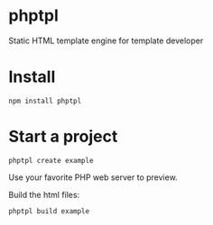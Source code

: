phptpl
======

Static HTML template engine for template developer

Install
= 

    npm install phptpl

Start a project
=

    phptpl create example
    
Use your favorite PHP web server to preview.

Build the html files:
    
    phptpl build example

